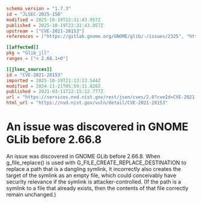 ```toml
schema_version = "1.7.3"
id = "JLSEC-2025-158"
modified = 2025-10-19T22:31:43.957Z
published = 2025-10-19T22:31:43.957Z
upstream = ["CVE-2021-28153"]
references = ["https://gitlab.gnome.org/GNOME/glib/-/issues/2325", "https://lists.debian.org/debian-lts-announce/2022/06/msg00006.html", "https://lists.fedoraproject.org/archives/list/package-announce%40lists.fedoraproject.org/message/6RXTD5HCP2K4AAUSWWZTBKQNHRCTAEOF/", "https://lists.fedoraproject.org/archives/list/package-announce%40lists.fedoraproject.org/message/ICUTQPHZNZWX2DZR46QFLQZRHVMHIILJ/", "https://security.gentoo.org/glsa/202107-13", "https://security.netapp.com/advisory/ntap-20210416-0003/", "https://gitlab.gnome.org/GNOME/glib/-/issues/2325", "https://lists.debian.org/debian-lts-announce/2022/06/msg00006.html", "https://lists.fedoraproject.org/archives/list/package-announce%40lists.fedoraproject.org/message/6RXTD5HCP2K4AAUSWWZTBKQNHRCTAEOF/", "https://lists.fedoraproject.org/archives/list/package-announce%40lists.fedoraproject.org/message/ICUTQPHZNZWX2DZR46QFLQZRHVMHIILJ/", "https://security.gentoo.org/glsa/202107-13", "https://security.netapp.com/advisory/ntap-20210416-0003/"]

[[affected]]
pkg = "Glib_jll"
ranges = ["< 2.68.1+0"]

[[jlsec_sources]]
id = "CVE-2021-28153"
imported = 2025-10-19T21:13:23.544Z
modified = 2024-11-21T05:59:11.820Z
published = 2021-03-11T22:15:12.777Z
url = "https://services.nvd.nist.gov/rest/json/cves/2.0?cveId=CVE-2021-28153"
html_url = "https://nvd.nist.gov/vuln/detail/CVE-2021-28153"
```

# An issue was discovered in GNOME GLib before 2.66.8

An issue was discovered in GNOME GLib before 2.66.8. When g_file_replace() is used with G_FILE_CREATE_REPLACE_DESTINATION to replace a path that is a dangling symlink, it incorrectly also creates the target of the symlink as an empty file, which could conceivably have security relevance if the symlink is attacker-controlled. (If the path is a symlink to a file that already exists, then the contents of that file correctly remain unchanged.)

